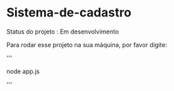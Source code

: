 # Sistema-de-cadastro

Status do projeto : Em desenvolvimento

Para rodar esse projeto na sua máquina, por favor digite:

'''

node app.js

'''
